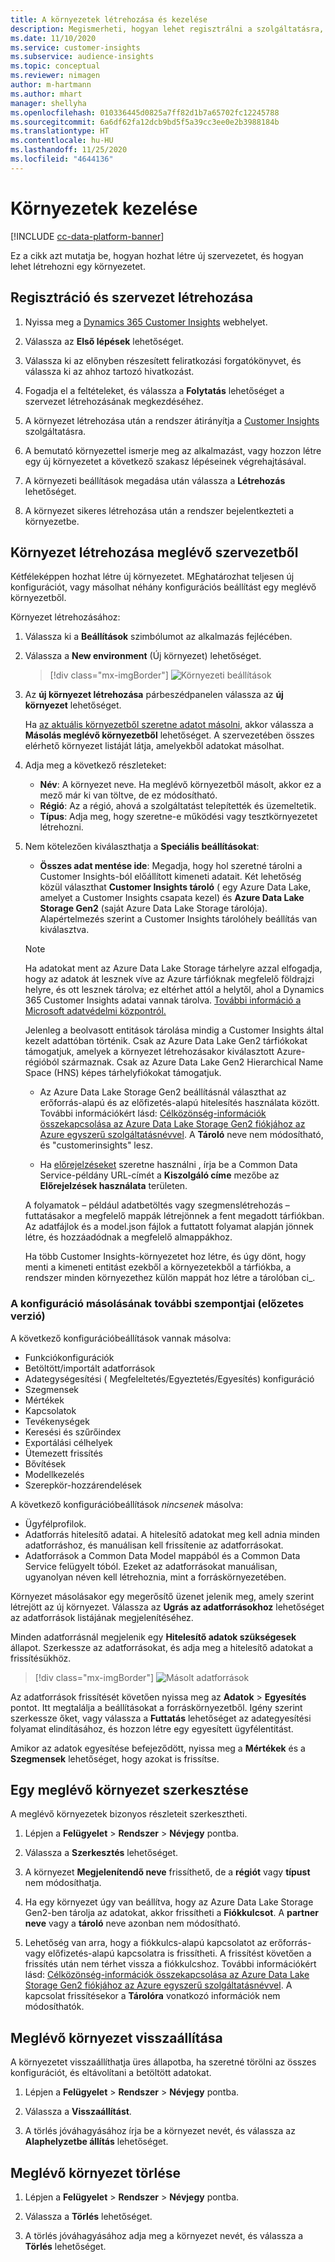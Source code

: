 ```yaml
---
title: A környezetek létrehozása és kezelése
description: Megismerheti, hogyan lehet regisztrálni a szolgáltatásra, és hogyan kezelhetők a környezetek.
ms.date: 11/10/2020
ms.service: customer-insights
ms.subservice: audience-insights
ms.topic: conceptual
ms.reviewer: nimagen
author: m-hartmann
ms.author: mhart
manager: shellyha
ms.openlocfilehash: 010336445d0825a7ff82d1b7a65702fc12245788
ms.sourcegitcommit: 6a6df62fa12dcb9bd5f5a39cc3ee0e2b3988184b
ms.translationtype: HT
ms.contentlocale: hu-HU
ms.lasthandoff: 11/25/2020
ms.locfileid: "4644136"
---
```

# <a name="manage-environments"></a>Környezetek kezelése

[!INCLUDE [cc-data-platform-banner](../includes/cc-data-platform-banner.md)]

Ez a cikk azt mutatja be, hogyan hozhat létre új szervezetet, és hogyan lehet létrehozni egy környezetet.

## <a name="sign-up-and-create-an-organization"></a>Regisztráció és szervezet létrehozása

1. Nyissa meg a [Dynamics 365 Customer Insights](https://dynamics.microsoft.com/ai/customer-insights/) webhelyet.

2. Válassza az **Első lépések** lehetőséget.

3. Válassza ki az előnyben részesített feliratkozási forgatókönyvet, és válassza ki az ahhoz tartozó hivatkozást.

4. Fogadja el a feltételeket, és válassza a **Folytatás** lehetőséget a szervezet létrehozásának megkezdéséhez.

5. A környezet létrehozása után a rendszer átirányítja a [Customer Insights](https://home.ci.ai.dynamics.com) szolgáltatásra.

6. A bemutató környezettel ismerje meg az alkalmazást, vagy hozzon létre egy új környezetet a következő szakasz lépéseinek végrehajtásával.

7. A környezeti beállítások megadása után válassza a **Létrehozás** lehetőséget.

8. A környezet sikeres létrehozása után a rendszer bejelentkezteti a környezetbe.

## <a name="create-an-environment-in-an-existing-organization"></a>Környezet létrehozása meglévő szervezetből

Kétféleképpen hozhat létre új környezetet. MEghatározhat teljesen új konfigurációt, vagy másolhat néhány konfigurációs beállítást egy meglévő környezetből.

Környezet létrehozásához:

1. Válassza ki a **Beállítások** szimbólumot az alkalmazás fejlécében.

1. Válassza a **New environment** (Új környezet) lehetőséget.

   > [!div class="mx-imgBorder"]
   > ![Környezeti beállítások](media/environment-settings-dialog.png)

1. Az **új környezet létrehozása** párbeszédpanelen válassza az **új környezet** lehetőséget.

   Ha [az aktuális környezetből szeretne adatot másolni](#additional-considerations-for-copy-configuration-preview), akkor válassza a **Másolás meglévő környezetből** lehetőséget. A szervezetében összes elérhető környezet listáját látja, amelyekből adatokat másolhat.

1. Adja meg a következő részleteket:
   - **Név**: A környezet neve. Ha meglévő környezetből másolt, akkor ez a mező már ki van töltve, de ez módosítható.
   - **Régió**: Az a régió, ahová a szolgáltatást telepítették és üzemeltetik.
   - **Típus**: Adja meg, hogy szeretne-e működési vagy tesztkörnyezetet létrehozni.

2. Nem kötelezően kiválaszthatja a **Speciális beállításokat**:

   - **Összes adat mentése ide**: Megadja, hogy hol szeretné tárolni a Customer Insights-ból előállított kimeneti adatait. Két lehetőség közül választhat **Customer Insights tároló** ( egy Azure Data Lake, amelyet a Customer Insights csapata kezel) és **Azure Data Lake Storage Gen2** (saját Azure Data Lake Storage tárolója). Alapértelmezés szerint a Customer Insights tárolóhely beállítás van kiválasztva.

   > [!NOTE]
   > Ha adatokat ment az Azure Data Lake Storage tárhelyre azzal elfogadja, hogy az adatok át lesznek víve az Azure tárfióknak megfelelő földrajzi helyre, és ott lesznek tárolva; ez eltérhet attól a helytől, ahol a Dynamics 365 Customer Insights adatai vannak tárolva. [További információ a Microsoft adatvédelmi központról.](https://www.microsoft.com/trust-center)
   >
   > Jelenleg a beolvasott entitások tárolása mindig a Customer Insights által kezelt adattóban történik.
   > Csak az Azure Data Lake Gen2 tárfiókokat támogatjuk, amelyek a környezet létrehozásakor kiválasztott Azure-régióból származnak.
   > Csak az Azure Data Lake Gen2 Hierarchical Name Space (HNS) képes tárhelyfiókokat támogatjuk.

   - Az Azure Data Lake Storage Gen2 beállításnál választhat az erőforrás-alapú és az előfizetés-alapú hitelesítés használata között. További információkért lásd: [Célközönség-információk összekapcsolása az Azure Data Lake Storage Gen2 fiókjához az Azure egyszerű szolgáltatásnévvel](connect-service-principal.md). A **Tároló** neve nem módosítható, és "customerinsights" lesz.
   
   - Ha [előrejelzéseket](predictions.md) szeretne használni , írja be a Common Data Service-példány URL-címét a **Kiszolgáló címe** mezőbe az **Előrejelzések használata** területen.

   A folyamatok – például adatbetöltés vagy szegmenslétrehozás – futtatásakor a megfelelő mappák létrejönnek a fent megadott tárfiókban. Az adatfájlok és a model.json fájlok a futtatott folyamat alapján jönnek létre, és hozzáadódnak a megfelelő almappákhoz.

   Ha több Customer Insights-környezetet hoz létre, és úgy dönt, hogy menti a kimeneti entitást ezekből a környezetekből a tárfiókba, a rendszer minden környezethez külön mappát hoz létre a tárolóban ci_<environmentid>.

### <a name="additional-considerations-for-copy-configuration-preview"></a>A konfiguráció másolásának további szempontjai (előzetes verzió)

A következő konfigurációbeállítások vannak másolva:

- Funkciókonfigurációk
- Betöltött/importált adatforrások
- Adategységesítési ( Megfeleltetés/Egyeztetés/Egyesítés) konfiguráció
- Szegmensek
- Mértékek
- Kapcsolatok
- Tevékenységek
- Keresési és szűrőindex
- Exportálási célhelyek
- Ütemezett frissítés
- Bővítések
- Modellkezelés
- Szerepkör-hozzárendelések

A következő konfigurációbeállítások *nincsenek* másolva:

- Ügyfélprofilok.
- Adatforrás hitelesítő adatai. A hitelesítő adatokat meg kell adnia minden adatforráshoz, és manuálisan kell frissítenie az adatforrásokat.
- Adatforrások a Common Data Model mappából és a Common Data Service felügyelt tóból. Ezeket az adatforrásokat manuálisan, ugyanolyan néven kell létrehoznia, mint a forráskörnyezetében.

Környezet másolásakor egy megerősítő üzenet jelenik meg, amely szerint létrejött az új környezet. Válassza az **Ugrás az adatforrásokhoz** lehetőséget az adatforrások listájának megjelenítéséhez.

Minden adatforrásnál megjelenik egy **Hitelesítő adatok szükségesek** állapot. Szerkessze az adatforrásokat, és adja meg a hitelesítő adatokat a frissítésükhöz.

> [!div class="mx-imgBorder"]
> ![Másolt adatforrások](media/data-sources-copied.png)

Az adatforrások frissítését követően nyissa meg az **Adatok** > **Egyesítés** pontot. Itt megtalálja a beállításokat a forráskörnyezetből. Igény szerint szerkessze őket, vagy válassza a **Futtatás** lehetőséget az adategyesítési folyamat elindításához, és hozzon létre egy egyesített ügyfélentitást.

Amikor az adatok egyesítése befejeződött, nyissa meg a **Mértékek** és a **Szegmensek** lehetőséget, hogy azokat is frissítse.

## <a name="edit-an-existing-environment"></a>Egy meglévő környezet szerkesztése

A meglévő környezetek bizonyos részleteit szerkesztheti.

1. Lépjen a **Felügyelet** > **Rendszer** > **Névjegy** pontba.

2. Válassza a **Szerkesztés** lehetőséget.

3. A környezet **Megjelenítendő neve** frissíthető, de a **régiót** vagy **típust** nem módosíthatja.

4. Ha egy környezet úgy van beállítva, hogy az Azure Data Lake Storage Gen2-ben tárolja az adatokat, akkor frissítheti a **Fiókkulcsot**. A **partner neve** vagy a **tároló** neve azonban nem módosítható.

5. Lehetőség van arra, hogy a fiókkulcs-alapú kapcsolatot az erőforrás- vagy előfizetés-alapú kapcsolatra is frissítheti. A frissítést követően a frissítés után nem térhet vissza a fiókkulcshoz. További információkért lásd: [Célközönség-információk összekapcsolása az Azure Data Lake Storage Gen2 fiókjához az Azure egyszerű szolgáltatásnévvel](connect-service-principal.md). A kapcsolat frissítésekor a **Tárolóra** vonatkozó információk nem módosíthatók.

## <a name="reset-an-existing-environment"></a>Meglévő környezet visszaállítása

A környezetet visszaállíthatja üres állapotba, ha szeretné törölni az összes konfigurációt, és eltávolítani a betöltött adatokat.

1.  Lépjen a **Felügyelet** > **Rendszer** > **Névjegy** pontba.

2.  Válassza a **Visszaállítást**. 

3.  A törlés jóváhagyásához írja be a környezet nevét, és válassza az **Alaphelyzetbe állítás** lehetőséget.


## <a name="delete-an-existing-environment"></a>Meglévő környezet törlése

1. Lépjen a **Felügyelet** > **Rendszer** > **Névjegy** pontba.

1. Válassza a **Törlés** lehetőséget.

1. A törlés jóváhagyásához adja meg a környezet nevét, és válassza a **Törlés** lehetőséget.
